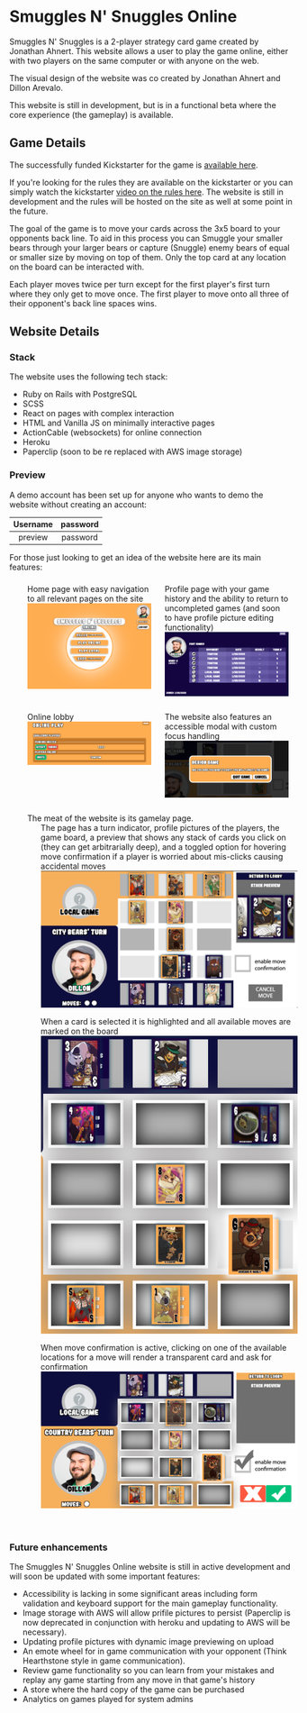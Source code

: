 # Smuggles N' Snuggles Online

Smuggles N' Snuggles is a 2-player strategy card game created by Jonathan Ahnert. This website allows a user to play the game online, either with two players on the same computer or with anyone on the web.

The visual design of the website was co created by Jonathan Ahnert and Dillon Arevalo.

This website is still in development, but is in a functional beta where the core experience (the gameplay) is available.

## Game Details

The successfully funded Kickstarter for the game is [available here](https://www.kickstarter.com/projects/1157356534/smuggles-n-snuggles).

If you're looking for the rules they are available on the kickstarter or you can simply watch the kickstarter [video on the rules here](https://v.kickstarter.com/1580787417_2fb580e035c76cb424b05340c840b36bca6b6ee3/assets/021/714/196/e62702fc22cb3d2296a73a5f655cc76c_h264_high.mp4). The website is still in development and the rules will be hosted on the site as well at some point in the future.

The goal of the game is to move your cards across the 3x5 board to your opponents back line. To aid in this process you can Smuggle your smaller bears through your larger bears or capture (Snuggle) enemy bears of equal or smaller size by moving on top of them. Only the top card at any location on the board can be interacted with.

Each player moves twice per turn except for the first player's first turn where they only get to move once. The first player to move onto all three of their opponent's back line spaces wins.

## Website Details

### Stack

The website uses the following tech stack:

- Ruby on Rails with PostgreSQL
- SCSS
- React on pages with complex interaction
- HTML and Vanilla JS on minimally interactive pages
- ActionCable (websockets) for online connection
- Heroku
- Paperclip (soon to be re replaced with AWS image storage)

### Preview

A demo account has been set up for anyone who wants to demo the website without creating an account:


| Username | password |
| :---: | :---: |
| preview | password |

For those just looking to get an idea of the website here are its main features:
<style>
  .imageList {
    display: flex;
    flex-wrap: wrap;
    list-style-type: none;
    box-sizing: border-box;
    justify-content: space-between;
  }
  .imageList > li {
    flex: 0 0 calc(50% - 20px);
    margin: 4px;
    padding: 4px;
  }
  .imageList li {
    display: flex;
    flex-direction: column;
    margin-bottom: 16px;
  }
  .imageList img {
    width: 100%;
  }
  .imageList img[src="./readme-images/ActiveBoard.png"] {
    width: 50%;
  }
  .imageList li:last-child {
    flex-basis: 100%;
  }
</style>
<ul class="imageList">
  <li>
    <span>Home page with easy navigation to all relevant pages on the site</span>
    <img alt="Home page" src="./readme-images/Home.png"/>
  </li>
  <li>
    <span> Profile page with your game history and the ability to return to uncompleted games (and soon to have profile picture editing functionality)</span>
    <img alt="Profile page" src="./readme-images/Profile.png"/>
  </li>
  <li>
    <span> Online lobby</span>
    <img alt="Lobby" src="./readme-images/Lobby.png"/>
  </li>
  <li>
    <span> The website also features an accessible modal with custom focus handling</span>
    <img alt="Modal" src="./readme-images/Modal.png"/>
  </li>
  <li>
    <span> The meat of the website is its gamelay page.</span>
    <ul>
      <li>
        <span> The page has a turn indicator, profile pictures of the players, the game board, a preview that shows any stack of cards you click on (they can get arbitrarially deep), and a toggled option for hovering move confirmation if a player is worried about mis-clicks causing accidental moves</span>
        <img alt="Play page" src="./readme-images/Play.png"/>
      </li>
      <li>
        <span> When a card is selected it is highlighted and all available moves are marked on the board</span>
        <img alt="Move preview" src="./readme-images/ActiveBoard.png"/>
      </li>
      <li>
        <span> When move confirmation is active, clicking on one of the available locations for a move will render a transparent card and ask for confirmation</span>
        <img alt="Move confirmation" src="./readme-images/MoveConfirmation.png"/>
      </li>
    </ul>
  </li>
</ul>

### Future enhancements


The Smuggles N' Snuggles Online website is still in active development and will soon be updated with some important features:

- Accessibility is lacking in some significant areas including form validation and keyboard support for the main gameplay functionality.
- Image storage with AWS will allow prifile pictures to persist (Paperclip is now deprecated in conjunction with heroku and updating to AWS will be necessary).
- Updating profile pictures with dynamic image previewing on upload
- An emote wheel for in game communication with your opponent (Think Hearthstone style in game communication).
- Review game functionality so you can learn from your mistakes and replay any game starting from any move in that game's history
- A store where the hard copy of the game can be purchased
- Analytics on games played for system admins